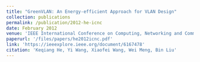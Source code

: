 ```yaml
---
title: "GreenVLAN: An Energy-efficient Approach for VLAN Design"
collection: publications
permalink: /publication/2012-he-icnc
date: February 2012
venue: 'IEEE International Conference on Computing, Networking and Communications (ICNC) 2012'
paperurl: '/files/papers/he2012icnc.pdf'
link: 'https://ieeexplore.ieee.org/document/6167478'
citation: 'Keqiang He, Yi Wang, Xiaofei Wang, Wei Meng, Bin Liu'
---
```


